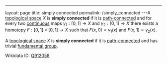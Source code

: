 ---
 layout: page
 title: simply connected
 permalink: /simply_connected
---A [topological space](https://defsmath.github.io/DefsMath/topological_space) $X$ is **simply connected** if it is [path-connected](https://defsmath.github.io/DefsMath/path-connected) and for every two [continuous](https://defsmath.github.io/DefsMath/continuous) maps $\gamma_1:[0,1]\to X$ and $\gamma_2:[0,1]\to X$ there exists a [homotopy](https://defsmath.github.io/DefsMath/homotopy) $F:[0,1]\times[0,1]\to X$ such that $F(x,0)= \gamma_1(x)$ and $F(x,1) = \gamma_2(x)$.  [](https://defsmath.github.io/DefsMath/Lie_Groups,_Lie_Algebras,_and_Represenations)

A [topological space](https://defsmath.github.io/DefsMath/topological_space) $X$ is **simply connected** if it is [path-connected](https://defsmath.github.io/DefsMath/path-connected) and has trivial [fundamental group](https://defsmath.github.io/DefsMath/fundamental_group). [](https://defsmath.github.io/DefsMath/A_Concise_Course_in_Algebraic_Topology)

Wikidata ID: [Q912058](https://www.wikidata.org/wiki/Q912058)